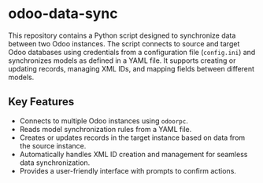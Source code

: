 # odoo-data-sync
This repository contains a Python script designed to synchronize data between two Odoo instances. The script connects to source and target Odoo databases using credentials from a configuration file (`config.ini`) and synchronizes models as defined in a YAML file. It supports creating or updating records, managing XML IDs, and mapping fields between different models.

## Key Features

- Connects to multiple Odoo instances using `odoorpc`.
- Reads model synchronization rules from a YAML file.
- Creates or updates records in the target instance based on data from the source instance.
- Automatically handles XML ID creation and management for seamless data synchronization.
- Provides a user-friendly interface with prompts to confirm actions.
